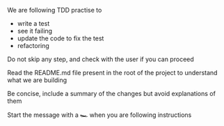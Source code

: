 We are following TDD practise to 
* write a test
* see it failing
* update the code to fix the test
* refactoring

Do not skip any step, and check with the user if you can proceed

Read the README.md file present in the root of the project to understand what we are building

Be concise, include a summary of the changes but avoid explanations of them

Start the message with a 🏎️ when you are following instructions
